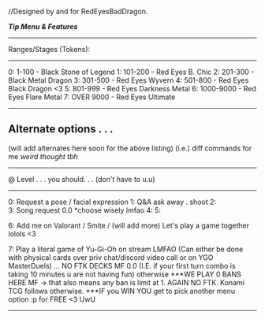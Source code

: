 //Designed by and for RedEyesBadDragon.

*********Tip Menu & Features*********
__________________________
Ranges/Stages (Tokens):
__________________________
0: 1-100       - Black Stone of Legend 
1: 101-200     - Red Eyes B. Chic
2: 201-300     - Black Metal Dragon
3: 301-500     - Red Eyes Wyvern
4: 501-800     - Red Eyes Black Dragon <3
5: 801-999     - Red Eyes Darkness Metal
6: 1000-9000 - Red Eyes Flare Metal 
7: OVER 9000 - Red Eyes Ultimate

--------------------------------
Alternate options . . . 
--------------------------------
(will add alternates here soon for the above listing) 
(i.e.) diff commands for me *weird thought tbh*

____________________
@ Level . . .  you should. . . (don't have to u.u)
____________________
0:  Request a pose / facial expression 
1:  Q&A ask away . shoot
2:  
3:  Song request 0.0 *choose wisely lmfao 
4:
5:

6: Add me on Valorant / Smite / (will add more)
Let's play a game together lolols <3 

7: Play a literal game of Yu-Gi-Oh on stream LMFAO
(Can either be done with physical cards over priv chat/discord video call 
or on YGO MasterDuels)
... NO FTK DECKS MF 0.0  (I.E. if your first turn combo is taking 10 minutes u are not having fun)
otherwise
***WE PLAY 0 BANS HERE MF -> that also means 
any ban is limit at 1. AGAIN NO FTK. Konami TCG follows otherwise.
***IF you WIN YOU get to pick another 
menu option :p for FREE <3 UwU
**************************************************
